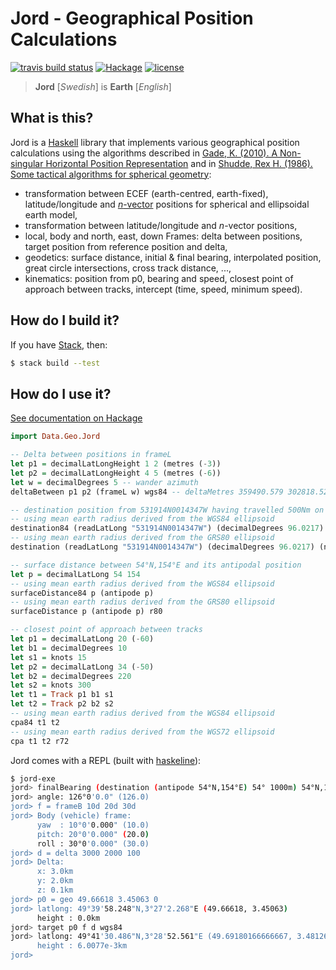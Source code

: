 # Jord - Geographical Position Calculations

[![travis build status](https://img.shields.io/travis/ofmooseandmen/jord/master.svg?label=travis+build)](https://travis-ci.org/ofmooseandmen/jord)
[![Hackage](https://img.shields.io/hackage/v/jord.svg)](http://hackage.haskell.org/package/jord)
[![license](https://img.shields.io/badge/license-BSD3-lightgray.svg)](https://opensource.org/licenses/BSD-3-Clause)

> __Jord__ [_Swedish_] is __Earth__ [_English_]

## What is this?

Jord is a [Haskell](https://www.haskell.org) library that implements various geographical position calculations using the algorithms described in [Gade, K. (2010). A Non-singular Horizontal Position Representation](http://www.navlab.net/Publications/A_Nonsingular_Horizontal_Position_Representation.pdf) and in
[Shudde, Rex H. (1986). Some tactical algorithms for spherical geometry](https://calhoun.nps.edu/bitstream/handle/10945/29516/sometacticalalgo00shud.pdf):

- transformation between ECEF (earth-centred, earth-fixed), latitude/longitude and [*n*-vector](https://www.navlab.net/nvector) positions for spherical and ellipsoidal earth model,
- transformation between latitude/longitude and *n*-vector positions,
- local, body and north, east, down Frames: delta between positions, target position from reference position and delta,
- geodetics: surface distance, initial & final bearing, interpolated position, great circle intersections, cross track distance, ...,
- kinematics: position from p0, bearing and speed, closest point of approach between tracks, intercept (time, speed, minimum speed).

## How do I build it?

If you have [Stack](https://docs.haskellstack.org/en/stable/README/),
then:
```sh
$ stack build --test
```

## How do I use it?

[See documentation on Hackage](http://hackage.haskell.org/package/jord/docs/Data-Geo-Jord.html)

```haskell
import Data.Geo.Jord

-- Delta between positions in frameL
let p1 = decimalLatLongHeight 1 2 (metres (-3))
let p2 = decimalLatLongHeight 4 5 (metres (-6))
let w = decimalDegrees 5 -- wander azimuth
deltaBetween p1 p2 (frameL w) wgs84 -- deltaMetres 359490.579 302818.523 17404.272

-- destination position from 531914N0014347W having travelled 500Nm on a heading of 96.0217°
-- using mean earth radius derived from the WGS84 ellipsoid
destination84 (readLatLong "531914N0014347W") (decimalDegrees 96.0217) (nauticalMiles 500)
-- using mean earth radius derived from the GRS80 ellipsoid
destination (readLatLong "531914N0014347W") (decimalDegrees 96.0217) (nauticalMiles 500) r80

-- surface distance between 54°N,154°E and its antipodal position
let p = decimalLatLong 54 154
-- using mean earth radius derived from the WGS84 ellipsoid
surfaceDistance84 p (antipode p)
-- using mean earth radius derived from the GRS80 ellipsoid
surfaceDistance p (antipode p) r80

-- closest point of approach between tracks
let p1 = decimalLatLong 20 (-60)
let b1 = decimalDegrees 10
let s1 = knots 15
let p2 = decimalLatLong 34 (-50)
let b2 = decimalDegrees 220
let s2 = knots 300
let t1 = Track p1 b1 s1
let t2 = Track p2 b2 s2
-- using mean earth radius derived from the WGS84 ellipsoid
cpa84 t1 t2
-- using mean earth radius derived from the WGS72 ellipsoid
cpa t1 t2 r72
```

Jord comes with a REPL (built with [haskeline](https://github.com/judah/haskeline)):

```sh
$ jord-exe
jord> finalBearing (destination (antipode 54°N,154°E) 54° 1000m) 54°N,154°E
jord> angle: 126°0'0.0" (126.0)
jord> f = frameB 10d 20d 30d
jord> Body (vehicle) frame:
      yaw  : 10°0'0.000" (10.0)
      pitch: 20°0'0.000" (20.0)
      roll : 30°0'0.000" (30.0)
jord> d = delta 3000 2000 100
jord> Delta:
      x: 3.0km
      y: 2.0km
      z: 0.1km
jord> p0 = geo 49.66618 3.45063 0
jord> latlong: 49°39'58.248"N,3°27'2.268"E (49.66618, 3.45063)
      height : 0.0km
jord> target p0 f d wgs84
jord> latlong: 49°41'30.486"N,3°28'52.561"E (49.69180166666667, 3.4812669444444446)
      height : 6.0077e-3km
jord>  
```
